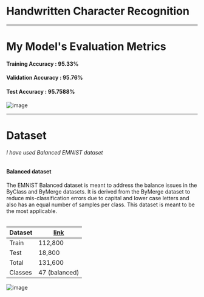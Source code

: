 # Handwritten Character Recognition


------------------------------------------------------------
# My Model's Evaluation Metrics

<h4>Training Accuracy : 95.33%</h4>
<h4>Validation Accuracy : 95.76%</h4>
<h4>Test Accuracy : 95.7588%</h4>

![image](https://github.com/user-attachments/assets/b18d6138-a2a0-4b20-a6e4-58d0c82387aa)

-----------------------------------------------------------
# Dataset


<h6>I have used Balanced EMNIST dataset</h6>
<h4>Balanced dataset </h4>
The EMNIST Balanced dataset is meant to address the balance issues in the ByClass and ByMerge datasets. It is derived from the ByMerge dataset to reduce mis-classification errors due to capital and lower case letters and also has an equal number of samples per class. This dataset is meant to be the most applicable.</br>
</br>

|Dataset|<a href='https://www.kaggle.com/datasets/crawford/emnist?rvi=1'>link</a>|
|-|-|
|Train| 112,800|
|Test| 18,800|
|Total| 131,600|
|Classes| 47 (balanced)|

![image](https://github.com/user-attachments/assets/1d0ff48a-2dd5-472a-89b6-5736fd618374)
